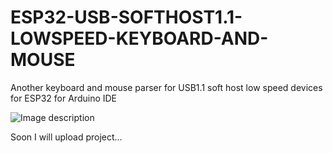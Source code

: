 # ESP32-USB-SOFTHOST1.1-LOWSPEED-KEYBOARD-AND-MOUSE
Another keyboard and mouse parser for USB1.1 soft host low speed devices for ESP32 for Arduino IDE 

![Image description](https://github.com/nathalis/ESP32-USB-SOFTHOST1.1-LOWSPEED-KEYBOARD-AND-MOUSE/blob/main/US_PC_keyboard_keycodes.png)


Soon I will upload project...
